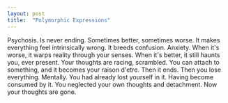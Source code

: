 ```yaml
---
layout: post
title:  "Polymorphic Expressions"
---
```

Psychosis. Is never ending. Sometimes better, sometimes worse. It makes everything feel intrinsically wrong. It breeds confusion. Anxiety. When it's worse, it warps reality through your senses. When it's better, it still haunts you, ever present. Your thoughts are racing, scrambled. You can attach to something, and it becomes your raison d'etre. Then it ends. Then you lose everything. Mentally. You had already lost yourself in it. Having become consumed by it. You neglected your own thoughts and detachment. Now your thoughts are gone.
